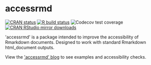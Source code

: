 # accessrmd

<!-- badges: start -->
[![CRAN status](https://www.r-pkg.org/badges/version/accessrmd)](https://CRAN.R-project.org/package=accessrmd)
[![R build status](https://github.com/datasciencecampus/accessrmd/workflows/R-CMD-check/badge.svg)](https://github.com/datasciencecampus/accessrmd/actions)
![Codecov test coverage](https://codecov.io/gh/datasciencecampus/accessrmd/branch/main/graph/badge.svg)
[![CRAN RStudio mirror downloads](https://cranlogs.r-pkg.org/badges/grand-total/accessrmd?color=blue)](https://r-pkg.org/pkg/accessrmd)
<!-- badges: end -->

'accessrmd' is a package intended to improve the accessibility of
Rmarkdown documents. Designed to work with standard Rmarkdown html_document
outputs. 

View the ['accessrmd' blog](https://r-leyshon.github.io/access_rmd_docs/) to see
examples and accessibility checks.
